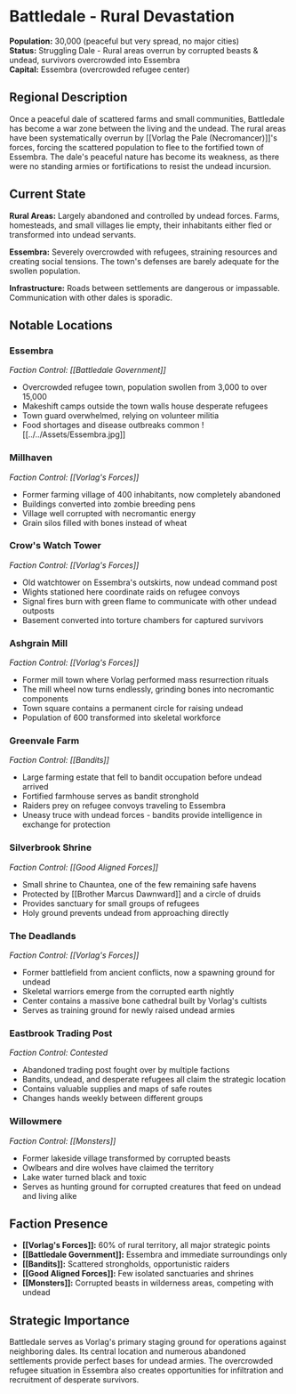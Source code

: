 # Battledale - Rural Devastation

**Population:** 30,000 (peaceful but very spread, no major cities)  
**Status:** Struggling Dale - Rural areas overrun by corrupted beasts & undead, survivors overcrowded into Essembra  
**Capital:** Essembra (overcrowded refugee center)

## Regional Description

Once a peaceful dale of scattered farms and small communities, Battledale has become a war zone between the living and the undead. The rural areas have been systematically overrun by [[Vorlag the Pale (Necromancer)]]'s forces, forcing the scattered population to flee to the fortified town of Essembra. The dale's peaceful nature has become its weakness, as there were no standing armies or fortifications to resist the undead incursion.

## Current State

**Rural Areas:** Largely abandoned and controlled by undead forces. Farms, homesteads, and small villages lie empty, their inhabitants either fled or transformed into undead servants.

**Essembra:** Severely overcrowded with refugees, straining resources and creating social tensions. The town's defenses are barely adequate for the swollen population.

**Infrastructure:** Roads between settlements are dangerous or impassable. Communication with other dales is sporadic.

## Notable Locations

### **Essembra** 
*Faction Control: [[Battledale Government]]*
- Overcrowded refugee town, population swollen from 3,000 to over 15,000
- Makeshift camps outside the town walls house desperate refugees
- Town guard overwhelmed, relying on volunteer militia
- Food shortages and disease outbreaks common
![[../../Assets/Essembra.jpg]]

### **Millhaven**
*Faction Control: [[Vorlag's Forces]]*
- Former farming village of 400 inhabitants, now completely abandoned
- Buildings converted into zombie breeding pens
- Village well corrupted with necromantic energy
- Grain silos filled with bones instead of wheat

### **Crow's Watch Tower**
*Faction Control: [[Vorlag's Forces]]*
- Old watchtower on Essembra's outskirts, now undead command post
- Wights stationed here coordinate raids on refugee convoys
- Signal fires burn with green flame to communicate with other undead outposts
- Basement converted into torture chambers for captured survivors

### **Ashgrain Mill**
*Faction Control: [[Vorlag's Forces]]*
- Former mill town where Vorlag performed mass resurrection rituals
- The mill wheel now turns endlessly, grinding bones into necromantic components
- Town square contains a permanent circle for raising undead
- Population of 600 transformed into skeletal workforce

### **Greenvale Farm**
*Faction Control: [[Bandits]]*
- Large farming estate that fell to bandit occupation before undead arrived
- Fortified farmhouse serves as bandit stronghold
- Raiders prey on refugee convoys traveling to Essembra
- Uneasy truce with undead forces - bandits provide intelligence in exchange for protection

### **Silverbrook Shrine**
*Faction Control: [[Good Aligned Forces]]*
- Small shrine to Chauntea, one of the few remaining safe havens
- Protected by [[Brother Marcus Dawnward]] and a circle of druids
- Provides sanctuary for small groups of refugees
- Holy ground prevents undead from approaching directly

### **The Deadlands**
*Faction Control: [[Vorlag's Forces]]*
- Former battlefield from ancient conflicts, now a spawning ground for undead
- Skeletal warriors emerge from the corrupted earth nightly
- Center contains a massive bone cathedral built by Vorlag's cultists
- Serves as training ground for newly raised undead armies

### **Eastbrook Trading Post**
*Faction Control: Contested*
- Abandoned trading post fought over by multiple factions
- Bandits, undead, and desperate refugees all claim the strategic location
- Contains valuable supplies and maps of safe routes
- Changes hands weekly between different groups

### **Willowmere**
*Faction Control: [[Monsters]]*
- Former lakeside village transformed by corrupted beasts
- Owlbears and dire wolves have claimed the territory
- Lake water turned black and toxic
- Serves as hunting ground for corrupted creatures that feed on undead and living alike

## Faction Presence

- **[[Vorlag's Forces]]:** 60% of rural territory, all major strategic points
- **[[Battledale Government]]:** Essembra and immediate surroundings only
- **[[Bandits]]:** Scattered strongholds, opportunistic raiders
- **[[Good Aligned Forces]]:** Few isolated sanctuaries and shrines
- **[[Monsters]]:** Corrupted beasts in wilderness areas, competing with undead

## Strategic Importance

Battledale serves as Vorlag's primary staging ground for operations against neighboring dales. Its central location and numerous abandoned settlements provide perfect bases for undead armies. The overcrowded refugee situation in Essembra also creates opportunities for infiltration and recruitment of desperate survivors.